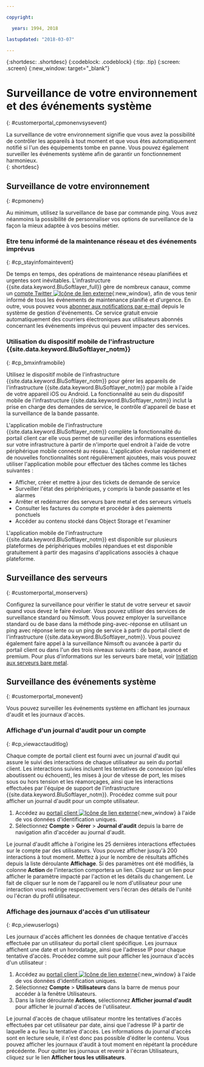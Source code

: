 ```yaml
---

copyright:

  years: 1994, 2018

lastupdated: "2018-03-07"

---
```


{:shortdesc: .shortdesc}
{:codeblock: .codeblock}
{:tip: .tip}
{:screen: .screen}
{:new_window: target="_blank"}


# Surveillance de votre environnement et des événements système
{: #customerportal_cpmonenvsysevent}

La surveillance de votre environnement signifie que vous avez la possibilité de contrôler les appareils à tout moment et que vous êtes automatiquement notifié si l'un des équipements tombe en panne. Vous pouvez également surveiller les événements système afin de garantir un fonctionnement harmonieux.  
{: shortdesc}

## Surveillance de votre environnement
{: #cpmonenv}

Au minimum, utilisez la surveillance de base par commande ping. Vous avez néanmoins la possibilité de personnaliser vos options de surveillance de la façon la mieux adaptée à vos besoins métier.

### Etre tenu informé de la maintenance réseau et des événements imprévus
{: #cp_stayinfomaintevent}

De temps en temps, des opérations de maintenance réseau planifiées et urgentes sont inévitables. L'infrastructure {{site.data.keyword.BluSoftlayer_full}} gère de nombreux canaux, comme un [compte Twitter ![Icône de lien externe](../icons/launch-glyph.svg)](https://twitter.com/softlayernotify){:new_window}, afin de vous tenir informé de tous les événements de maintenance planifié et d'urgence. En outre, vous pouvez vous [abonner aux notifications par e-mail](/docs/customer-portal/cpsub2not.html) depuis le système de gestion d'événements. Ce service gratuit envoie automatiquement des courriers électroniques aux utilisateurs abonnés concernant les événements imprévus qui peuvent impacter des services.

### Utilisation du dispositif mobile de l'infrastructure {{site.data.keyword.BluSoftlayer_notm}}
{: #cp_bmxinframobile}

Utilisez le dispositif mobile de l'infrastructure {{site.data.keyword.BluSoftlayer_notm}} pour gérer les appareils de l'infrastructure {{site.data.keyword.BluSoftlayer_notm}} par mobile à l'aide de votre appareil iOS ou Android. La fonctionnalité au sein du dispositif mobile de l'infrastructure {{site.data.keyword.BluSoftlayer_notm}} inclut la prise en charge des demandes de service, le contrôle d'appareil de base et la surveillance de la bande passante.

L'application mobile de l'infrastructure {{site.data.keyword.BluSoftlayer_notm}} complète la fonctionnalité du portail client car elle vous permet de surveiller des informations essentielles sur votre infrastructure à partir de n'importe quel endroit à l'aide de votre périphérique mobile connecté au réseau. L'application évolue rapidement et de nouvelles fonctionnalités sont régulièrement ajoutées, mais vous pouvez utiliser l'application mobile pour effectuer des tâches comme les tâches suivantes :
  * Afficher, créer et mettre à jour des tickets de demande de service
  * Surveiller l'état des périphériques, y compris la bande passante et les alarmes
  * Arrêter et redémarrer des serveurs bare metal et des serveurs virtuels
  * Consulter les factures du compte et procéder à des paiements ponctuels
  * Accéder au contenu stocké dans Object Storage et l'examiner

L'application mobile de l'infrastructure {{site.data.keyword.BluSoftlayer_notm}} est disponible sur plusieurs plateformes de périphériques mobiles répandues et est disponible gratuitement à partir des magasins d'applications associés à chaque plateforme.

## Surveillance des serveurs
{: #customerportal_monservers}

Configurez la surveillance pour vérifier le statut de votre serveur et savoir quand vous devez le faire évoluer. Vous pouvez utiliser des services de surveillance standard ou Nimsoft. Vous pouvez employer la surveillance standard ou de base dans la méthode ping-avec-réponse en utilisant un ping avec réponse lente ou un ping de service à partir du portail client de l'infrastructure {{site.data.keyword.BluSoftlayer_notm}}. Vous pouvez également faire appel à la surveillance Nimsoft ou avancée à partir du portail client ou dans l'un des trois niveaux suivants : de base, avancé et premium. Pour plus d'informations sur les serveurs bare metal, voir [Initiation aux serveurs bare metal](/docs/bare-metal/about.html). 

## Surveillance des événements système
{: #customerportal_monevent}

Vous pouvez surveiller les événements système en affichant les journaux d'audit et les journaux d'accès.

### Affichage d'un journal d'audit pour un compte
{: #cp_viewacctauditlog}

Chaque compte de portail client est fourni avec un journal d'audit qui assure le suivi des interactions de chaque utilisateur au sein du portail client. Les interactions suivies incluent les tentatives de connexion (qu'elles aboutissent ou échouent), les mises à jour de vitesse de port, les mises sous ou hors tension et les réamorçages, ainsi que les interactions effectuées par l'équipe de support de l'infrastructure {{site.data.keyword.BluSoftlayer_notm}}. Procédez comme suit pour afficher un journal d'audit pour un compte utilisateur.

1. Accédez au [portail client ![Icône de lien externe](../icons/launch-glyph.svg)](https://control.softlayer.com/){:new_window} à l'aide de vos données d'identification uniques.
2. Sélectionnez **Compte** > **Gérer** > **Journal d'audit** depuis la barre de navigation afin d'accéder au journal d'audit.

Le journal d'audit affiche à l'origine les 25 dernières interactions effectuées sur le compte par des utilisateurs. Vous pouvez afficher jusqu'à 200 interactions à tout moment. Mettez à jour le nombre de résultats affichés depuis la liste déroulante **Affichage**. Si des paramètres ont été modifiés, la colonne **Action** de l'interaction comportera un lien. Cliquez sur un lien pour afficher le paramètre impacté par l'action et les détails du changement. Le fait de cliquer sur le nom de l'appareil ou le nom d'utilisateur pour une interaction vous redirige respectivement vers l'écran des détails de l'unité ou l'écran du profil utilisateur.

### Affichage des journaux d'accès d'un utilisateur
{: #cp_viewuserlogs}

Les journaux d'accès affichent les données de chaque tentative d'accès effectuée par un utilisateur du portail client spécifique. Les journaux affichent une date et un horodatage, ainsi que l'adresse IP pour chaque tentative d'accès. Procédez comme suit pour afficher les journaux d'accès d'un utilisateur :

1. Accédez au [portail client ![Icône de lien externe](../icons/launch-glyph.svg)](https://control.softlayer.com/){:new_window} à l'aide de vos données d'identification uniques.
2. Sélectionnez **Compte** > **Utilisateurs** dans la barre de menus pour accéder à la fenêtre Utilisateurs.
3. Dans la liste déroulante **Actions**, sélectionnez **Afficher journal d'audit** pour afficher le journal d'accès de l'utilisateur.

Le journal d'accès de chaque utilisateur montre les tentatives d'accès effectuées par cet utilisateur par date, ainsi que l'adresse IP à partir de laquelle a eu lieu la tentative d'accès. Les informations du journal d'accès sont en lecture seule, il n'est donc pas possible d'éditer le contenu. Vous pouvez afficher les journaux d'audit à tout moment en répétant la procédure précédente. Pour quitter les journaux et revenir à l'écran Utilisateurs, cliquez sur le lien **Afficher tous les utilisateurs**. 
